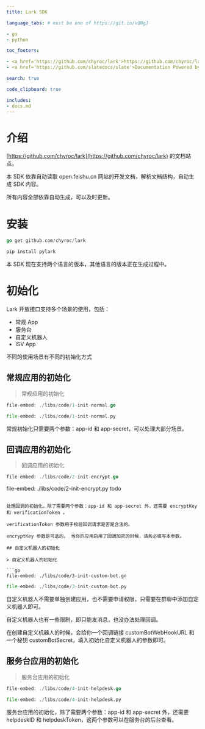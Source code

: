 ```yaml
---
title: Lark SDK

language_tabs: # must be one of https://git.io/vQNgJ

- go
- python

toc_footers:

- <a href='https://github.com/chyroc/lark'>https://github.com/chyroc/lark</a>
- <a href='https://github.com/slatedocs/slate'>Documentation Powered by Slate</a>

search: true

code_clipboard: true

includes:
- docs.md
---
```


# 介绍

[https://github.com/chyroc/lark](https://github.com/chyroc/lark) 的文档站点。

本 SDK 依靠自动读取 open.feishu.cn 网站的开发文档，解析文档结构，自动生成 SDK 内容。

所有内容全部依靠自动生成，可以及时更新。

# 安装

```go
go get github.com/chyroc/lark
```

```python
pip install pylark
```

本 SDK 现在支持两个语言的版本，其他语言的版本正在生成过程中。

# 初始化

Lark 开放接口支持多个场景的使用，包括：

- 常规 App
- 服务台
- 自定义机器人
- ISV App

不同的使用场景有不同的初始化方式

## 常规应用的初始化

> 常规应用的初始化

```go
file-embed: ./libs/code/1-init-normal.go
```

```python
file-embed: ./libs/code/1-init-normal.py
```

常规初始化只需要两个参数：app-id 和 app-secret，可以处理大部分场景。

## 回调应用的初始化

> 回调应用的初始化

```go
file-embed: ./libs/code/2-init-encrypt.go
```

file-embed: ./libs/code/2-init-encrypt.py
todo
```

处理回调的初始化，除了需要两个参数：app-id 和 app-secret 外，还需要 encryptKey 和 verificationToken 。

verificationToken 参数用于校验回调请求是否是合法的。

encryptKey 参数是可选的， 当你的应用启用了回调加密的时候，请务必填写本参数。

## 自定义机器人的初始化

> 自定义机器人的初始化

```go
file-embed: ./libs/code/3-init-custom-bot.go
```

```python
file-embed: ./libs/code/3-init-custom-bot.py
```

自定义机器人不需要单独创建应用，也不需要申请权限，只需要在群聊中添加自定义机器人即可。

自定义机器人也有一些限制，即只能发消息，也没办法处理回调。

在创建自定义机器人的时候，会给你一个回调链接 customBotWebHookURL 和一个秘钥 customBotSecret，填入初始化自定义机器人的参数即可。

## 服务台应用的初始化

> 服务台应用的初始化

```go
file-embed: ./libs/code/4-init-helpdesk.go
```

```python
file-embed: ./libs/code/4-init-helpdesk.py
```

服务台应用的初始化，除了需要两个参数：app-id 和 app-secret 外，还需要 helpdeskID 和 helpdeskToken，这两个参数可以在服务台的后台查看。


